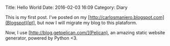 Title: Hello World
Date: 2016-02-03 16:09
Category: Diary

This is my first post. I've posted on my [http://carlosmaniero.blogspot.com](Blogspot)[pt], but now I will migrate my blog to this plataform.

Now, I use [http://blog.getpelican.com/](Pelican), an amazing static website generator, powered by Python <3.

